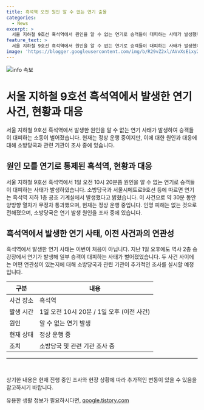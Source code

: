 ```yaml
---
title: 흑석역 오전 원인 알 수 없는 연기 출몰
categories:
  - News
excerpt: >
  서울 지하철 9호선 흑석역에서 원인을 알 수 없는 연기로 승객들이 대피하는 사태가 발생했다. 연기는 지하 1층 공조 기계실에서 발생했으며, 양방향 열차가 30분 동안 무정차를 통과했지만 현재는 정상 운행 중이다. 소방당국은 인명 피해는 없었으며, 연기 발생 원인을 조사 중이다. 이에 대해 과거에도 흑석역에서 비슷한 사태가 있었음을 언급하며 주목받는 사건으로 요약할 수 있다.
feature_text: >
  서울 지하철 9호선 흑석역에서 원인을 알 수 없는 연기로 승객들이 대피하는 사태가 발생했다. 연기는 지하 1층 공조 기계실에서 발생했으며, 양방향 열차가 30분 동안 무정차를 통과했지만 현재는 정상 운행 중이다. 소방당국은 인명 피해는 없었으며, 연기 발생 원인을 조사 중이다. 이에 대해 과거에도 흑석역에서 비슷한 사태가 있었음을 언급하며 주목받는 사건으로 요약할 수 있다.
image: 'https://blogger.googleusercontent.com/img/b/R29vZ2xl/AVvXsEixyZcFfHzMRdzZMjFBmAUKJYCLCGyLL1o632UiGVXcaFdKo_bkvkuCioo0uUKlGfBVcT3P84aROyZIXSBEx3Aw5nCQ3pTgDom1WDC4m8eifvWiAmWEEVb4x6G_l8C0QH225ldMjyaFvpxGEBGNO37VmDTDMHGhJPq73UglMfDca1-0aw/s1600/blogspot.png'
---
```


<p><img src="https://blogger.googleusercontent.com/img/b/R29vZ2xl/AVvXsEixyZcFfHzMRdzZMjFBmAUKJYCLCGyLL1o632UiGVXcaFdKo_bkvkuCioo0uUKlGfBVcT3P84aROyZIXSBEx3Aw5nCQ3pTgDom1WDC4m8eifvWiAmWEEVb4x6G_l8C0QH225ldMjyaFvpxGEBGNO37VmDTDMHGhJPq73UglMfDca1-0aw/s1600/blogspot.png" alt="info 속보" /></p>

<h1 data-ke-size="size26">서울 지하철 9호선 흑석역에서 발생한 연기 사건, 현황과 대응</h1>

<p data-ke-size="size16">서울 지하철 9호선 흑석역에서 발생한 원인을 알 수 없는 연기 사태가 발생하여 승객들이 대피하는 소동이 벌어졌습니다. 현재는 정상 운행 중이지만, 이에 대한 원인과 대응에 대해 소방당국과 관련 기관이 조사 중에 있습니다.</p>

<h2 data-ke-size="size20">원인 모를 연기로 통제된 흑석역, 현황과 대응</h2>

<p data-ke-size="size16">서울 지하철 9호선 흑석역에서 1일 오전 10시 20분쯤 원인을 알 수 없는 연기로 승객들이 대피하는 사태가 발생하였습니다. 소방당국과 서울시메트로9호선 등에 따르면 연기는 흑석역 지하 1층 공조 기계실에서 발생했다고 밝혔습니다. 이 사건으로 약 30분 동안 양방향 열차가 무정차 통과했으며, 현재는 정상 운행 중입니다. 인명 피해는 없는 것으로 전해졌으며, 소방당국은 연기 발생 원인을 조사 중에 있습니다.</p>

<h2 data-ke-size="size20">흑석역에서 발생한 연기 사태, 이전 사건과의 연관성</h2>

<p data-ke-size="size16">흑석역에서 발생한 연기 사태는 이번이 처음이 아닙니다. 지난 1일 오후에도 역사 2층 승강장에서 연기가 발생해 일부 승객이 대피하는 사태가 벌어졌었습니다. 두 사건 사이에는 어떤 연관성이 있는지에 대해 소방당국과 관련 기관이 추가적인 조사를 실시할 예정입니다.</p>

<table>
  <thead>
    <tr>
      <th>구분</th>
      <th>내용</th>
    </tr>
  </thead>
  <tbody>
    <tr>
      <td>사건 장소</td>
      <td>흑석역</td>
    </tr>
    <tr>
      <td>발생 시간</td>
      <td>1일 오전 10시 20분 / 1일 오후 (이전 사건)</td>
    </tr>
    <tr>
      <td>원인</td>
      <td>알 수 없는 연기 발생</td>
    </tr>
    <tr>
      <td>현재 상태</td>
      <td>정상 운행 중</td>
    </tr>
    <tr>
      <td>조치</td>
      <td>소방당국 및 관련 기관 조사 중</td>
    </tr>
  </tbody>
</table>

<hr>

<p data-ke-size="size16">&nbsp;</p>

<p data-ke-size="size16">상기한 내용은 현재 진행 중인 조사와 현장 상황에 따라 추가적인 변동이 있을 수 있음을 참고하시기 바랍니다.</p>
유용한 생활 정보가 필요하시다면, <a href="https://qoogle.tistory.com" rel="dofollow">qoogle.tistory.com</a>


